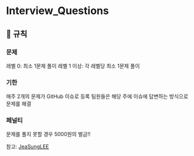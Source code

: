# Interview_Questions

## 📝 규칙

###	문제
레벨 0: 최소 1문제 풀이
레벨 1 이상: 각 레벨당 최소 1문제 풀이

### 기한
매주 2개의 문제가 GitHub 이슈로 등록
팀원들은 해당 주에 이슈에 답변하는 방식으로 문제를 해결

### 페널티
문제를 풀지 못할 경우 5000원의 벌금!!

참고: [JeaSungLEE](https://github.com/JeaSungLEE/iOSInterviewquestions)
